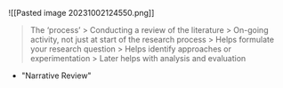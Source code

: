 ![[Pasted image 20231002124550.png]]
> The ‘process’ > Conducting a review of the literature > On-going activity, not just at start of the research process > Helps formulate your research question > Helps identify approaches or experimentation > Later helps with analysis and evaluation

* "Narrative Review"